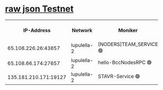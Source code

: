 [raw json Testnet](https://rpc-check.jaclalt.stavr.tech/jaclalt/rpc-jaclalt-result.json)
=

<table><tr><th>IP-Address</th><th>Network</th><th>Moniker</th><th>Latest Block Height</th><th>Earliest Block Height</th><th>Catching Up</th><th>Tx Index</th><th>Voting Power</th><th>Scan Time</th></tr><tr><td>65.108.226.26:43657</td><td>lupulella-2</td><td>[NODERS]TEAM_SERVICE 🟢</td><td>6409024</td><td>6282001</td><td>False</td><td>on</td><td>0</td><td>2024-01-28T18:41:18.865241465UTC</td></tr><tr><td>65.108.66.174:27657</td><td>lupulella-2</td><td>hello-BccNodesRPC 🟢</td><td>6409024</td><td>6394001</td><td>False</td><td>on</td><td>0</td><td>2024-01-28T18:41:16.433319208UTC</td></tr><tr><td>135.181.210.171:19127</td><td>lupulella-2</td><td>STAVR-Service 🟢</td><td>6409023</td><td>6407001</td><td>False</td><td>on</td><td>0</td><td>2024-01-28T18:41:09.763593407UTC</td></tr></table>
